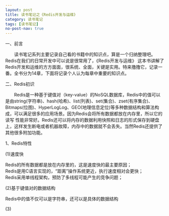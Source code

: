 ```yaml
---
layout: post
title: 读书笔记之《Redis开发与运维》
category: 读书笔记
tags: [读书笔记]
no-post-nav: true
---
```


一、前言

&ensp;&ensp;&ensp;&ensp;读书笔记系列主要记录自己看的书籍中的知识点，算是一个归纳整理吧。Redis在我们的日常开发中可以说是很常用了，《Redis开发与运维》
这本书讲解了Redis开发和运维的方方面面，很系统、全面，关键是实用。特来撸撸它，记录一番。全书分为14章，下面将记录个人认为每章中重要的知识点。

二、Redis初识

&ensp;&ensp;&ensp;&ensp;Redis是一种基于键值对（key-value）的NoSQL数据库，Redis中的值可以是由string(字符串)、hash(哈希)、list(列表)、set(集合)、zset(有序集合)、
Bitmaps(位图)、HyperLogLog、GEO(地理信息定位)等多种数据结构和算法构成，可以满足很多的应用场景。因为Redis会将所有数据都放在内存里，所以它的读写
性能非常好。Redis还可以将内存的数据利用快照和日志的形式保存到硬盘上，这样发生断电或者机器故障，内存中的数据就不会丢失。当然Redis还提供了其他很多附加功能。

1、Redis特性

(1)速度快

Redis的所有数据都是放在内存里的，这是速度快的最主要原因；<br/>
Redis是用C语言实现的，“距离”操作系统更近，执行速度相对会更快；<br/>
Redis采用单线程架构，预防了多线程可能产生的竞争问题；<br/>

(2)基于键值对的数据结构

Redis中的值不仅可以是字符串，还可以是具体的数据结构



(3)
